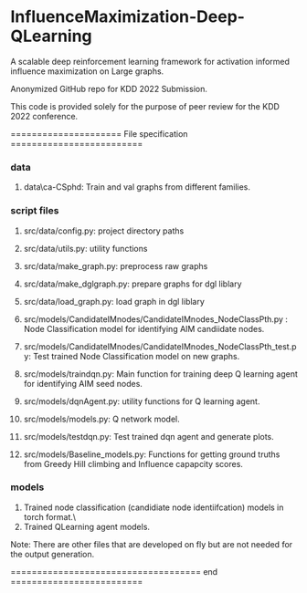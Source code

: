 # InfluenceMaximization-Deep-QLearning

A scalable deep reinforcement learning framework for activation informed influence maximization on Large graphs.

Anonymized GitHub repo for KDD 2022 Submission.

This code is provided solely for the purpose of peer review for the KDD 2022 conference.

===================== File specification =========================

### data
1. data\ca-CSphd\: Train and val graphs from different families.

### script files
1. src/data/config.py: project directory paths
2. src/data/utils.py: utility functions
3. src/data/make_graph.py: preprocess raw graphs 
4. src/data/make_dglgraph.py: prepare graphs for dgl liblary
5. src/data/load_graph.py: load graph in dgl liblary

6. src/models/CandidateIMnodes/CandidateIMnodes_NodeClassPth.py : Node Classification model for identifying AIM candiidate nodes. 

7. src/models/CandidateIMnodes/CandidateIMnodes_NodeClassPth_test.py: Test trained Node Classification model on new graphs.

8. src/models/traindqn.py: Main function for training deep Q learning agent for identifying AIM seed nodes.
9.  src/models/dqnAgent.py: utility functions for Q learning agent.
10. src/models/models.py: Q network model.

11. src/models/testdqn.py: Test trained dqn agent and generate plots.

12. src/models/Baseline_models.py: Functions for getting ground truths from Greedy Hill climbing and Influence capapcity scores.

### models
1. Trained node classification (candidiate node identiifcation)  models in torch format.\
2. Trained QLearning agent models.

Note: There are other files that are developed on fly but are not needed for the output generation.

==================================== end =========================